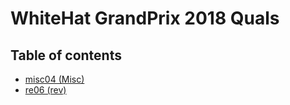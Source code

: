 # WhiteHat GrandPrix 2018 Quals

## Table of contents

* [misc04 (Misc)](https://github.com/Lev9L-Team/ctf/tree/master/2018-08-18_whitehat_grandprix_quals/misc04)
* [re06 (rev)](https://github.com/Lev9L-Team/ctf/tree/master/2018-08-18_whitehat_grandprix_quals/re06)